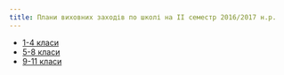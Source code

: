 ```yaml
---
title: Плани виховних заходів по школі на ІІ семестр 2016/2017 н.р.
---
```


* [1-4 класи](https://1drv.ms/w/s!AvfPBDS_9g9Mk0Ei-fLI-UkSpKKZ)
* [5-8 класи](https://1drv.ms/w/s!AvfPBDS_9g9Mk0Lwq4MLVyma_gtu)
* [9-11 класи](https://1drv.ms/w/s!AvfPBDS_9g9Mk0PsDQfnYcqtC9vu)
